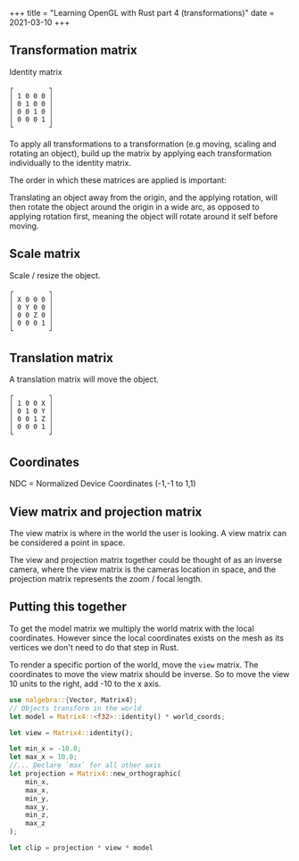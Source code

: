 +++
title = "Learning OpenGL with Rust part 4 (transformations)"
date = 2021-03-10
+++

## Transformation matrix

Identity matrix

```
┌         ┐
│ 1 0 0 0 │
│ 0 1 0 0 │
│ 0 0 1 0 │
│ 0 0 0 1 │
└         ┘
```

To apply all transformations to a transformation (e.g moving, scaling and
rotating an object), build up the matrix by applying each transformation
individually to the identity matrix.

The order in which these matrices are applied is important:

Translating an object away from the origin, and the applying rotation, will then
rotate the object around the origin in a wide arc, as opposed to applying
rotation first, meaning the object will rotate around it self before moving.


## Scale matrix

Scale / resize the object.

```
┌         ┐
│ X 0 0 0 │
│ 0 Y 0 0 │
│ 0 0 Z 0 │
│ 0 0 0 1 │
└         ┘
```

## Translation matrix

A translation matrix will move the object.

```
┌         ┐
│ 1 0 0 X │
│ 0 1 0 Y │
│ 0 0 1 Z │
│ 0 0 0 1 │
└         ┘
```

## Coordinates

NDC = Normalized Device Coordinates (-1,-1 to 1,1)


## View matrix and projection matrix

The view matrix is where in the world the user is looking.
A view matrix can be considered a point in space.

The view and projection matrix together could be thought of as an inverse
camera, where the view matrix is the cameras location in space, and the
projection matrix represents the zoom / focal length.


## Putting this together

To get the model matrix we multiply the world matrix with the local coordinates.
However since the local coordinates exists on the mesh as its vertices we don't
need to do that step in Rust.

To render a specific portion of the world, move the `view` matrix.
The coordinates to move the view matrix should be inverse.
So to move the view 10 units to the right, add -10 to the x axis.

```rust
use nalgebra::{Vector, Matrix4};
// Objects transform in the world
let model = Matrix4::<f32>::identity() * world_coords;

let view = Matrix4::identity();

let min_x = -10.0;
let max_x = 10.0;
//... Declare `max` for all other axis
let projection = Matrix4::new_orthographic(
    min_x, 
    max_x, 
    min_y,
    max_y,
    min_z,
    max_z
);

let clip = projection * view * model
```
